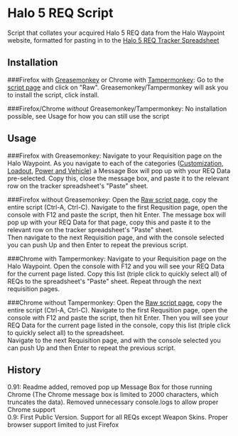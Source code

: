 # Halo 5 REQ Script

Script that collates your acquired Halo 5 REQ data from the Halo Waypoint website, formatted for pasting in to the [Halo 5 REQ Tracker Spreadsheet](https://docs.google.com/spreadsheets/d/1JYZ4TYIWPzVl5rplr4exQfRw2JjZQhjEEh56XruDzJI)

## Installation

###Firefox with [Greasemonkey](https://addons.mozilla.org/en-GB/firefox/addon/greasemonkey/) or Chrome with [Tampermonkey](https://chrome.google.com/webstore/detail/tampermonkey/dhdgffkkebhmkfjojejmpbldmpobfkfo?hl=en):
Go to the [script page](https://github.com/wormania/halo5-req-script/blob/master/halo5-req.user.js) and click on "Raw". Greasemonkey/Tampermonkey will ask you to install the script, click install.

###Firefox/Chrome *without* Greasemonkey/Tampermonkey:
No installation possible, see Usage for how you can still use the script

## Usage

###Firefox with Greasemonkey:
Navigate to your Requisition page on the Halo Waypoint. As you navigate to each of the categories ([Customization](https://www.halowaypoint.com/en-gb/games/halo-5-guardians/xbox-one/requisitions/categories/customization?ownedOnly=False), [Loadout](https://www.halowaypoint.com/en-gb/games/halo-5-guardians/xbox-one/requisitions/categories/loadout?ownedOnly=False), [Power and Vehicle](https://www.halowaypoint.com/en-gb/games/halo-5-guardians/xbox-one/requisitions/categories/powerandvehicle?ownedOnly=False)) a Message Box will pop up with your REQ Data pre-selected. 
Copy this, close the message box, and paste it to the relevant row on the tracker spreadsheet's "Paste" sheet.

###Firefox without Greasemonkey:
Open the [Raw script page](https://github.com/wormania/halo5-req-script/raw/master/halo5-req.user.js), copy the entire script (Ctrl-A, Ctrl-C). Navigate to the first Requsition page, open the console with F12 and paste the script, then hit Enter. The message box will pop up with your REQ Data for that page, copy this and paste it to the relevant row on the tracker spreadsheet's "Paste" sheet.  
Then navigate to the next Requisition page, and with the console selected you can push Up and then Enter to repeat the previous script.

###Chrome with Tampermonkey:
Navigate to your Requisition page on the Halo Waypoint. Open the console with F12 and you will see your REQ Data for the current page listed. Copy this list (triple click to quickly select all) of REQs to the spreadsheet's "Paste" sheet. Repeat through the next requisition pages.

###Chrome without Tampermonkey:
Open the [Raw script page](https://github.com/wormania/halo5-req-script/raw/master/halo5-req.user.js), copy the entire script (Ctrl-A, Ctrl-C). Navigate to the first Requsition page, open the console with F12 and paste the script, then hit Enter. Then you will see your REQ Data for the current page listed in the console, copy this list (triple click to quickly select all) to the spreadsheet.  
Navigate to the next Requisition page, and with the console selected you can push Up and then Enter to repeat the previous script.

## History
0.91: Readme added, removed pop up Message Box for those running Chrome (The Chrome message box is limited to 2000 characters, which truncates the data). Removed unnecessary console.logs to allow proper Chrome support  
0.9: First Public Version. Support for all REQs except Weapon Skins. Proper browser support limited to just Firefox
